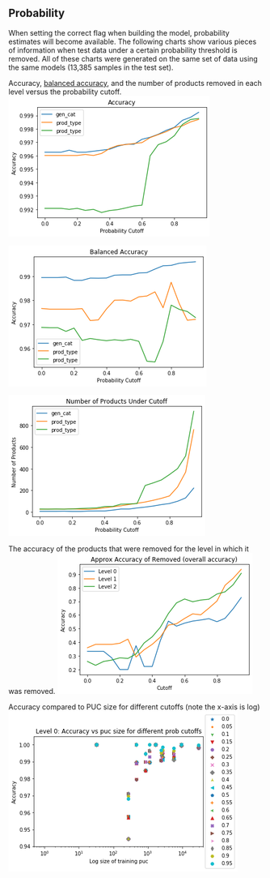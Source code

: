 ## Probability
When setting the correct flag when building the model, probability estimates will become available. The following charts show various pieces of information when test data under a certain probability threshold is removed. All of these charts were generated on the same set of data using the same models (13,385 samples in the test set).

Accuracy, [balanced accuracy](https://scikit-learn.org/stable/modules/generated/sklearn.metrics.balanced_accuracy_score.html), and the number of products removed in each level versus the probability cutoff. 
![Accuracy](images/prob_accuracy.png)

![Balanced Accuracy](images/prob_balanced-accuracy.png)

![Num Removed](images/pro_num_removed.png)


The accuracy of the products that were removed for the level in which it was removed.
![Removed Product Accuracy](images/prob_rem_acc.png)

Accuracy compared to PUC size for different cutoffs (note the x-axis is log)
![prob_puc_size_0.png](images/prob_puc_size_0.png)
